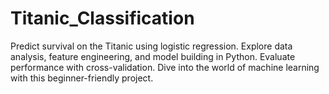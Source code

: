 # Titanic_Classification

Predict survival on the Titanic using logistic regression. Explore data analysis, feature engineering, and model building in Python. Evaluate performance with cross-validation. Dive into the world of machine learning with this beginner-friendly project.

